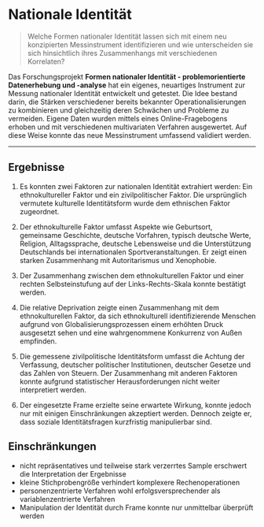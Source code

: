 # Nationale Identität
> Welche Formen nationaler Identität lassen sich mit einem neu konzipierten Messinstrument identifizieren und wie unterscheiden sie sich hinsichtlich ihres Zusammenhangs mit verschiedenen Korrelaten?

Das Forschungsprojekt **Formen nationaler Identität - problemorientierte Datenerhebung und -analyse** hat ein eigenes, neuartiges Instrument zur Messung nationaler Identität entwickelt und getestet. Die Idee bestand darin, die Stärken verschiedener bereits bekannter Operationalisierungen zu kombinieren und gleichzeitig deren Schwächen und Probleme zu vermeiden. Eigene Daten wurden mittels eines Online-Fragebogens erhoben und mit verschiedenen multivariaten Verfahren ausgewertet. Auf diese Weise konnte das neue Messinstrument umfassend validiert werden.

***


## Ergebnisse

1. Es konnten zwei Faktoren zur nationalen Identität extrahiert werden: Ein ethnokultureller Faktor und ein zivilpolitischer Faktor. Die ursprünglich vermutete kulturelle Identitätsform wurde dem ethnischen Faktor zugeordnet.

2. Der ethnokulturelle Faktor umfasst Aspekte wie Geburtsort, gemeinsame Geschichte, deutsche Vorfahren, typisch deutsche Werte, Religion, Alltagssprache, deutsche Lebensweise und die Unterstützung Deutschlands bei internationalen Sportveranstaltungen. Er zeigt einen starken Zusammenhang mit Autoritarismus und Xenophobie.

3. Der Zusammenhang zwischen dem ethnokulturellen Faktor und einer rechten Selbsteinstufung auf der Links-Rechts-Skala konnte bestätigt werden.

4. Die relative Deprivation zeigte einen Zusammenhang mit dem ethnokulturellen Faktor, da sich ethnokulturell identifizierende Menschen aufgrund von Globalisierungsprozessen einem erhöhten Druck ausgesetzt sehen und eine wahrgenommene Konkurrenz von Außen empfinden.

5. Die gemessene zivilpolitische Identitätsform umfasst die Achtung der Verfassung, deutscher politischer Institutionen, deutscher Gesetze und das Zahlen von Steuern. Der Zusammenhang mit anderen Faktoren konnte aufgrund statistischer Herausforderungen nicht weiter interpretiert werden.

6. Der eingesetzte Frame erzielte seine erwartete Wirkung, konnte jedoch nur mit einigen Einschränkungen akzeptiert werden. Dennoch zeigte er, dass soziale Identitätsfragen kurzfristig manipulierbar sind.


## Einschränkungen

- nicht repräsentatives und teilweise stark verzerrtes Sample erschwert die Interpretation der Ergebnisse
- kleine Stichprobengröße verhindert komplexere Rechenoperationen
- personenzentrierte Verfahren wohl erfolgsversprechender als variablenzentrierte Verfahren
- Manipulation der Identität durch Frame konnte nur unmittelbar überprüft werden






